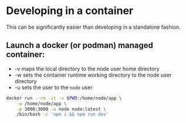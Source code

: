 # Developing in a container

This can be significantly easier than developing in a standalone fashion.

## Launch a docker (or podman) managed container:

- -v maps the local directory to the node user home directory
- -w sets the container runtime working directory to the node user directory
- -u sets the user to the `node` user

```sh
docker run --rm -it -v $PWD:/home/node/app \
    -w /home/node/app \
    -p 3000:3000 -u node node:latest \
    /bin/bash -c 'npm i && npm run dev'
```
